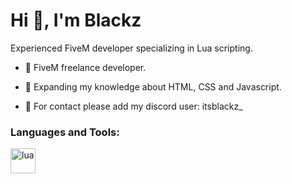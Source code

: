 # Hi 👋, I'm Blackz

Experienced FiveM developer specializing in Lua scripting.

- 🔨 FiveM freelance developer.

- 🌱 Expanding my knowledge about HTML, CSS and Javascript.

- 📩 For contact please add my discord user: itsblackz_

<h3 align="left">Languages and Tools:</h3>
<p align="left"> 
  <a href="https://www.lua.org/" target="_blank" rel="noreferrer"> <img src="https://static-00.iconduck.com/assets.00/file-type-lua-icon-2048x2048-joz42384.png" alt="lua" width="40" height="40"/> </a>
</p>
